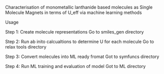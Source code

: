 Characterisation of monometallic lanthanide based molecules as Single Molecule Magnets in terms of U_eff via machine learning methods

Usage 

Step 1: Create molecule representations
Go to smiles_gen directory

Step 2: Run ab inito calcualtions to determine U for each molecule
Go to relax tools directory

Step 3: Convert molecules into ML ready fromat
Got to symfuncs directory

Step 4: Run ML training and evaluation of model
Got to ML directory
